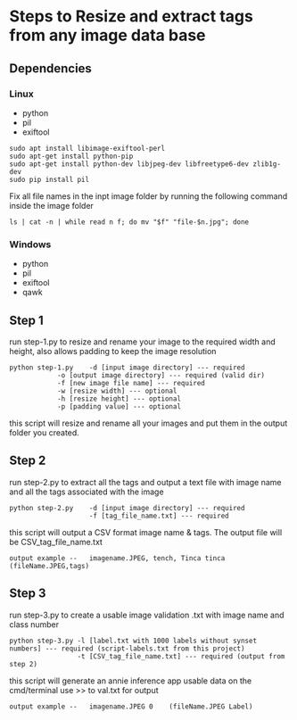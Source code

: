 # Steps to Resize and extract tags from any image data base

## Dependencies

### Linux
- python
- pil
- exiftool
````
sudo apt install libimage-exiftool-perl
sudo apt-get install python-pip
sudo apt-get install python-dev libjpeg-dev libfreetype6-dev zlib1g-dev
sudo pip install pil
````
Fix all file names in the inpt image folder by running the following command inside the image folder

````
ls | cat -n | while read n f; do mv "$f" "file-$n.jpg"; done
````
### Windows
- python
- pil
- exiftool
- qawk

## Step 1

run step-1.py to resize and rename your image to the required width and height, also allows padding to keep the image resolution
````
python step-1.py 	-d [input image directory] --- required 
			-o [output image directory] --- required (valid dir)
			-f [new image file name] --- required 
			-w [resize width] --- optional
			-h [resize height] --- optional
			-p [padding value] --- optional
````

this script will resize and rename all your images and put them in the output folder you created.


## Step 2

run step-2.py to extract all the tags and output a text file with image name and all the tags associated with the image
````
python step-2.py    -d [input image directory] --- required 
                    -f [tag_file_name.txt] --- required 
````
this script will output a CSV format image name & tags. The output file will be CSV_tag_file_name.txt

	output example --	imagename.JPEG, tench, Tinca tinca	(fileName.JPEG,tags)


## Step 3

run step-3.py to create a usable image validation .txt with image name and class number
````
python step-3.py -l [label.txt with 1000 labels without synset numbers] --- required (script-labels.txt from this project)
                 -t [CSV_tag_file_name.txt] --- required (output from step 2)
````
this script will generate an annie inference app usable data on the cmd/terminal use  >> to val.txt for output

	output example --	imagename.JPEG 0	(fileName.JPEG Label)
